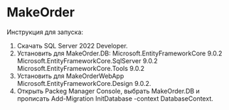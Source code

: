 # MakeOrder


Инструкция для запуска:
1. Скачать SQL Server 2022 Developer.
2. Установить для MakeOrder.DB:
  Microsoft.EntityFrameworkCore 9.0.2
  Microsoft.EntityFrameworkCore.SqlServer 9.0.2
  Microsoft.EntityFrameworkCore.Tools 9.0.2
3. Установить для MakeOrderWebApp Microsoft.EntityFrameworkCore.Design 9.0.2.
4. Открыть Packeg Manager Console, выбрать MakeOrder.DB и прописать Add-Migration InitDatabase -context DatabaseContext.
